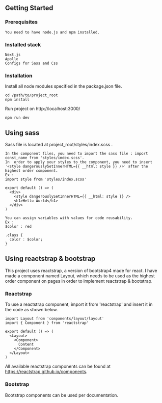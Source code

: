 ## Getting Started

### Prerequisites

```
You need to have node.js and npm installed.
```

### Installed stack
```
Next.js
Apollo
Configs for Sass and Css
```

### Installation

Install all node modules specified in the package.json file.
```
cd /path/to/project_root
npm install
```
Run project on http://localhost:3000/
```
npm run dev
```

## Using sass
Sass file is located at project_root/styles/index.scss .
```
In the component files, you need to import the sass file : import const_name from 'styles/index.scss'.
In  order to apply your styles to the component, you need to insert '<style dangerouslySetInnerHTML={{ __html: style }} />' after the highest order component.
Ex :
import style from 'styles/index.scss'

export default () => (
  <div>
    <style dangerouslySetInnerHTML={{ __html: style }} />
    <h1>Hello World</h1>
  </div>
)
```
```
You can assign variables with values for code reusability.
Ex :
$color : red

.class {
  color : $color;
}
```

## Using reactstrap & bootstrap
This project uses reactstrap, a version of bootstrap4 made for react.
I have made a component named Layout, which needs to be used as the highest order component on pages in order to implement reactstrap & bootstrap.

### Reactstrap
To use a reactstrap component, import it from 'reactstrap' and insert it in the code as shown below.
```
import Layout from 'components/layout/layout'
import { Component } from 'reactstrap'

export default () => (
  <Layout>
    <Component>
      Content
    </Component>
  </Layout>
)
```
All available reactstrap components can be found at https://reactstrap.github.io/components.

### Bootstrap
Bootstrap components can be used per documentation.
